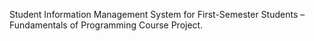 Student Information Management System for First-Semester Students – Fundamentals of Programming Course Project.

